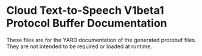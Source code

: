 # Cloud Text-to-Speech V1beta1 Protocol Buffer Documentation

These files are for the YARD documentation of the generated protobuf files.
They are not intended to be required or loaded at runtime.
